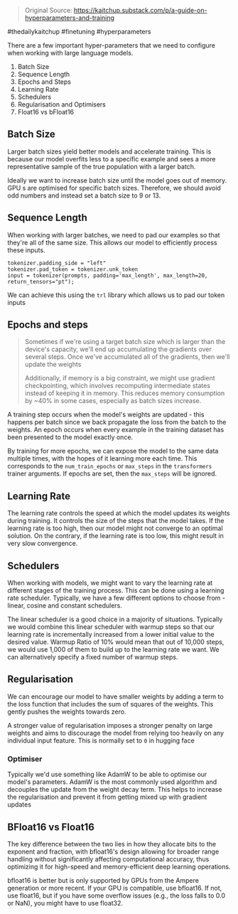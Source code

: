> Original Source: https://kaitchup.substack.com/p/a-guide-on-hyperparameters-and-training

#thedailykaitchup #finetuning #hyperparameters

There are a few important hyper-parameters that we need to configure when working with large language models.

1. Batch Size
2. Sequence Length
3. Epochs and Steps
4. Learning Rate
5. Schedulers
6. Regularisation and Optimisers
7. Float16 vs bFloat16

## Batch Size

Larger batch sizes yield better models and accelerate training. This is because our model overfits less to a specific example and sees a more representative sample of the true population with a larger batch.

Ideally we want to increase batch size until the model goes out of memory. GPU s are optimised for specific batch sizes. Therefore, we should avoid odd numbers and instead set a batch size to 9 or 13.

## Sequence Length

When working with larger batches, we need to pad our examples so that they're all of the same size. This allows our model to efficiently process these inputs.

```
tokenizer.padding_side = "left"
tokenizer.pad_token = tokenizer.unk_token
input = tokenizer(prompts, padding='max_length', max_length=20, return_tensors="pt");
```

We can achieve this using the `trl` library which allows us to pad our token inputs

## Epochs and steps

> Sometimes if we're using a target batch size which is larger than the device's capacity, we'll end up accumulating the gradients over several steps. Once we've accumulated all of the gradients, then we'll update the weights
> 
> Additionally, if memory is a big constraint, we might use gradient checkpointing, which involves recomputing intermediate states instead of keeping it in memory. This reduces memory consumption by ~40% in some cases, especially as batch sizes increase.

A training step occurs when the model's weights are updated - this happens per batch since we back propagate the loss from the batch to the weights. An epoch occurs when every example in the training dataset has been presented to the model exactly once. 

By training for more epochs, we can expose the model to the same data multiple times, with the hopes of it learning more each time. This corresponds to the `num_train_epochs` or `max_steps` in the `transformers` trainer arguments. If epochs are set, then the `max_steps` will be ignored.

## Learning Rate

The learning rate controls the speed at which the model updates its weights during training. It controls the size of the steps that the model takes. If the learning rate is too high, then our model might not converge to an optimal solution. On the contrary, if the learning rate is too low, this might result in very slow convergence.

## Schedulers

When working with models, we might want to vary the learning rate at different stages of the training process. This can be done using a learning rate scheduler. Typically, we have a few different options to choose from - linear, cosine and constant schedulers. 

The linear scheduler is a good choice in a majority of situations. Typically we would combine this linear scheduler with warmup steps so that our learning rate is incrementally increased from a lower initial value to the desired value. Warmup Ratio of 10% would mean that out of 10,000 steps, we would use 1,000 of them to build up to the learning rate we want. We can alternatively specify a fixed number of warmup steps.


## Regularisation

We can encourage our model to have smaller weights by adding a term to the loss function that includes the sum of squares of the weights. This gently pushes the weights towards zero.

A stronger value of regularisation imposes a stronger penalty on large weights and aims to discourage the model from relying too heavily on any individual input feature. This is normally set to `0` in hugging face

### Optimiser

Typically we'd use something like AdamW to be able to optimise our model's parameters. AdamW is the most commonly used algorithm and decouples the update from the weight decay term. This helps to increase the regularisation and prevent it from getting mixed up with gradient updates


## BFloat16 vs Float16

The key difference between the two lies in how they allocate bits to the exponent and fraction, with bfloat16's design allowing for broader range handling without significantly affecting computational accuracy, thus optimizing it for high-speed and memory-efficient deep learning operations.

bfloat16 is better but is only supported by GPUs from the Ampere generation or more recent. If your GPU is compatible, use bfloat16. If not, use float16, but if you have some overflow issues (e.g., the loss falls to 0.0 or NaN), you might have to use float32.

